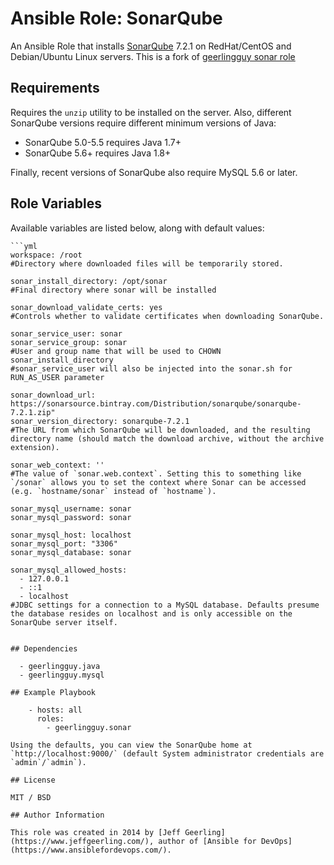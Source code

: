 # Ansible Role: SonarQube

An Ansible Role that installs [SonarQube](http://www.sonarqube.org/) 7.2.1 on RedHat/CentOS and Debian/Ubuntu Linux servers. This is a fork of [geerlingguy sonar role](https://github.com/geerlingguy/ansible-role-sonar)

## Requirements

Requires the `unzip` utility to be installed on the server. Also, different SonarQube versions require different minimum versions of Java:

  - SonarQube 5.0-5.5 requires Java 1.7+
  - SonarQube 5.6+ requires Java 1.8+

Finally, recent versions of SonarQube also require MySQL 5.6 or later.

## Role Variables

Available variables are listed below, along with default values:

    ```yml
    workspace: /root 
    #Directory where downloaded files will be temporarily stored.

    sonar_install_directory: /opt/sonar
    #Final directory where sonar will be installed

    sonar_download_validate_certs: yes
    #Controls whether to validate certificates when downloading SonarQube.

    sonar_service_user: sonar
    sonar_service_group: sonar
    #User and group name that will be used to CHOWN sonar_install_directory
    #sonar_service_user will also be injected into the sonar.sh for RUN_AS_USER parameter

    sonar_download_url: https://sonarsource.bintray.com/Distribution/sonarqube/sonarqube-7.2.1.zip"
    sonar_version_directory: sonarqube-7.2.1
    #The URL from which SonarQube will be downloaded, and the resulting directory name (should match the download archive, without the archive extension).

    sonar_web_context: ''
    #The value of `sonar.web.context`. Setting this to something like `/sonar` allows you to set the context where Sonar can be accessed (e.g. `hostname/sonar` instead of `hostname`).

    sonar_mysql_username: sonar
    sonar_mysql_password: sonar
    
    sonar_mysql_host: localhost
    sonar_mysql_port: "3306"
    sonar_mysql_database: sonar
    
    sonar_mysql_allowed_hosts:
      - 127.0.0.1
      - ::1
      - localhost
    #JDBC settings for a connection to a MySQL database. Defaults presume the database resides on localhost and is only accessible on the SonarQube server itself.
```

## Dependencies

  - geerlingguy.java
  - geerlingguy.mysql

## Example Playbook

    - hosts: all
      roles:
        - geerlingguy.sonar

Using the defaults, you can view the SonarQube home at `http://localhost:9000/` (default System administrator credentials are `admin`/`admin`).

## License

MIT / BSD

## Author Information

This role was created in 2014 by [Jeff Geerling](https://www.jeffgeerling.com/), author of [Ansible for DevOps](https://www.ansiblefordevops.com/).
